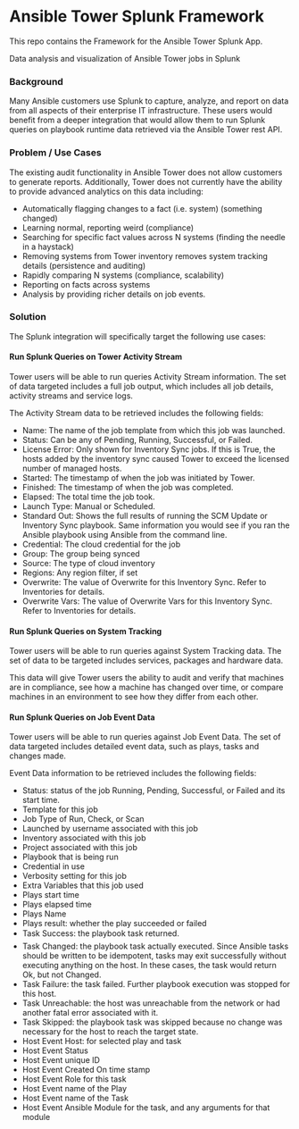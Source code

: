 # Ansible Tower Splunk Framework

This repo contains the Framework for the Ansible Tower Splunk App.

Data analysis and visualization of Ansible Tower jobs in Splunk

### Background ###

Many Ansible customers use Splunk to capture, analyze, and report on data from all aspects of their enterprise IT infrastructure. These users would benefit from a deeper integration that would allow them to run Splunk queries on playbook runtime data retrieved via the Ansible Tower rest API.

### Problem / Use Cases ###

The existing audit functionality in Ansible Tower does not allow customers to generate reports. Additionally, Tower does not currently have the ability to provide advanced analytics on this data including:

* Automatically flagging changes to a fact (i.e. system) (something changed)
* Learning normal, reporting weird (compliance)
* Searching for specific fact values across N systems (finding the needle in a haystack)
* Removing systems from Tower inventory removes system tracking details (persistence and auditing)
* Rapidly comparing N systems (compliance, scalability)
* Reporting on facts across systems
* Analysis by providing richer details on job events.

### Solution ###

The Splunk integration will specifically target the following use cases:

#### Run Splunk Queries on Tower Activity Stream ####

Tower users will be able to run queries Activity Stream information. The set of data targeted includes a full job output, which includes all job details, activity streams and service logs.

The Activity Stream data to be retrieved includes the following fields:

* Name: The name of the job template from which this job was launched.
* Status: Can be any of Pending, Running, Successful, or Failed.
* License Error: Only shown for Inventory Sync jobs. If this is True, the hosts added by the
inventory sync caused Tower to exceed the licensed number of managed hosts.
* Started: The timestamp of when the job was initiated by Tower.
* Finished: The timestamp of when the job was completed.
* Elapsed: The total time the job took.
* Launch Type: Manual or Scheduled.
* Standard Out: Shows the full results of running the SCM Update or Inventory Sync playbook. Same information you would see if you ran the Ansible playbook using Ansible from the command line.
* Credential: The cloud credential for the job
* Group: The group being synced
* Source: The type of cloud inventory
* Regions: Any region filter, if set
* Overwrite: The value of Overwrite for this Inventory Sync. Refer to Inventories for details.
* Overwrite Vars: The value of Overwrite Vars for this Inventory Sync. Refer to Inventories for details.

#### Run Splunk Queries on System Tracking ####

Tower users will be able to run queries against System Tracking data. The set of data to be targeted includes services, packages and hardware data.

This data will give Tower users the ability to audit and verify that machines are in compliance, see how a machine has changed over time, or compare machines in an environment to see how they differ from each other.

#### Run Splunk Queries on Job Event Data ####

Tower users will be able to run queries against Job Event Data.
The set of data targeted includes detailed event data, such as plays, tasks and changes made.

Event Data information to be retrieved includes the following fields:

* Status: status of the job Running, Pending, Successful, or Failed and its start time.
* Template for this job
* Job Type of Run, Check, or Scan
* Launched by username associated with this job
* Inventory associated with this job
* Project associated with this job
* Playbook that is being run
* Credential in use
* Verbosity setting for this job
* Extra Variables that this job used
* Plays start time
* Plays elapsed time
* Plays Name
* Plays result: whether the play succeeded or failed
* Task Success: the playbook task returned.
* Task Changed: the playbook task actually executed. Since Ansible tasks should be written to be idempotent, tasks may exit successfully without executing anything on the host. In these cases, the task would return Ok, but not Changed.
* Task Failure: the task failed. Further playbook execution was stopped for this host.
* Task Unreachable: the host was unreachable from the network or had another fatal error associated with it.
* Task Skipped: the playbook task was skipped because no change was necessary for the host to reach the target state.
* Host Event Host: for selected play and task
* Host Event Status
* Host Event unique ID
* Host Event Created On time stamp
* Host Event Role for this task
* Host Event name of the Play
* Host Event name of the Task
* Host Event Ansible Module for the task, and any arguments for that module
